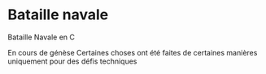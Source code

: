 # Bataille navale
 Bataille Navale en C
 
En cours de génèse
Certaines choses ont été faites de certaines manières uniquement pour des défis techniques